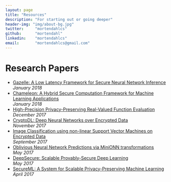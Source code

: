 ```yaml
---
layout: page
title: "Resources"
description: "For starting out or going deeper"
header-img: "img/about-bg.jpg"
twitter:     "mortendahlcs"
github:      "mortendahl"
linkedin:    "mortendahlcs"
email:       "mortendahlcs@gmail.com"
---
```

 
# Research Papers

- [Gazelle: A Low Latency Framework for Secure Neural Network Inference](https://arxiv.org/abs/1801.05507)<br/>
<em>January 2018</em>
- [Chameleon: A Hybrid Secure Computation Framework for Machine Learning Applications](https://arxiv.org/abs/1801.03239)<br/>
<em>January 2018</em>
- [High-Precision Privacy-Preserving Real-Valued Function Evaluation](https://eprint.iacr.org/2017/1234)<br/>
<em>December 2017</em>
- [CryptoDL: Deep Neural Networks over Encrypted Data](https://arxiv.org/abs/1711.05189)<br/>
<em>November 2017</em>
- [Image Classification using non-linear Support Vector Machines on Encrypted Data](https://eprint.iacr.org/2017/857)<br/>
<em>September 2017</em>
- [Oblivious Neural Network Predictions via MiniONN transformations](https://eprint.iacr.org/2017/452)<br/>
<em>May 2017</em>
- [DeepSecure: Scalable Provably-Secure Deep Learning](https://arxiv.org/abs/1705.08963)<br/>
<em>May 2017</em>
- [SecureML: A System for Scalable Privacy-Preserving Machine Learning](https://eprint.iacr.org/2017/396)<br/>
<em>April 2017</em>

<!--

# Secure Computation

https://www.youtube.com/playlist?list=PLXF_IJaFk-9BFn8M-dsEm5x3-5Cvji3V9
https://simons.berkeley.edu/workshops/schedule/1152

# Deep Learning


# General Cryptography


# The Needed Math

## Linear algebra

https://www.youtube.com/playlist?list=PLZHQObOWTQDPD3MizzM2xVFitgF8hE_ab

## Abstract algebra

Shoup

-->